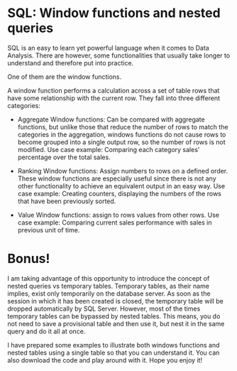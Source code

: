 # SQL: Window functions and nested queries


SQL is an easy to learn yet powerful language when it comes to Data Analysis.
There are however, some functionalities that usually take longer to understand and therefore put into practice.

One of them are the window functions. 

A window function performs a calculation across a set of table rows that have some relationship with the current row.
They fall into three different categories:

-	Aggregate Window functions: Can be compared with aggregate functions, but unlike those that reduce the number of rows to match the categories in the aggregation, windows functions do not cause rows to become grouped into a single output row, so the number of rows is not modified.
Use case example: Comparing each category sales’ percentage over the total sales.

-	Ranking Window functions: Assign numbers to rows on a defined order. These window functions are especially useful since there is not any other functionality to achieve an equivalent output in an easy way.
Use case example: Creating counters, displaying the numbers of the rows that have been previously sorted.

-	Value Window functions: assign to rows values from other rows. Use case example: Comparing current sales performance with sales in previous unit of time.
 

# Bonus!

I am taking advantage of this opportunity to introduce the concept of nested queries vs temporary tables.
Temporary tables, as their name implies, exist only temporarily on the database server. As soon as the session in which it has been created is closed, the temporary table will be dropped automatically by SQL Server.
However, most of the times temporary tables can be bypassed by nested tables. This means, you do not need to save a provisional table and then use it, but nest it in the same query and do it all at once.


I have prepared some examples to illustrate both windows functions and nested tables using a single table so that you can understand it. You can also download the code and play around with it. Hope you enjoy it!
